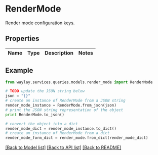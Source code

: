 # RenderMode

Render mode configuration keys.

## Properties

Name | Type | Description | Notes
------------ | ------------- | ------------- | -------------

## Example

```python
from waylay.services.queries.models.render_mode import RenderMode

# TODO update the JSON string below
json = "{}"
# create an instance of RenderMode from a JSON string
render_mode_instance = RenderMode.from_json(json)
# print the JSON string representation of the object
print RenderMode.to_json()

# convert the object into a dict
render_mode_dict = render_mode_instance.to_dict()
# create an instance of RenderMode from a dict
render_mode_form_dict = render_mode.from_dict(render_mode_dict)
```
[[Back to Model list]](../README.md#documentation-for-models) [[Back to API list]](../README.md#documentation-for-api-endpoints) [[Back to README]](../README.md)


